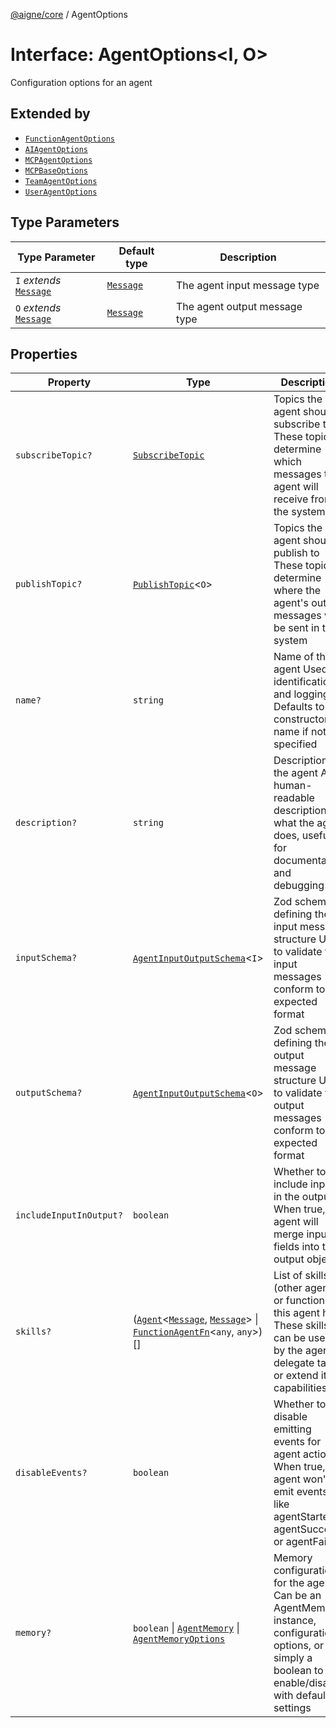[@aigne/core](../wiki/Home) / AgentOptions

# Interface: AgentOptions\<I, O\>

Configuration options for an agent

## Extended by

- [`FunctionAgentOptions`](../wiki/Interface.FunctionAgentOptions)
- [`AIAgentOptions`](../wiki/Interface.AIAgentOptions)
- [`MCPAgentOptions`](../wiki/Interface.MCPAgentOptions)
- [`MCPBaseOptions`](../wiki/Interface.MCPBaseOptions)
- [`TeamAgentOptions`](../wiki/Interface.TeamAgentOptions)
- [`UserAgentOptions`](../wiki/Interface.UserAgentOptions)

## Type Parameters

| Type Parameter                                       | Default type                           | Description                   |
| ---------------------------------------------------- | -------------------------------------- | ----------------------------- |
| `I` _extends_ [`Message`](../wiki/TypeAlias.Message) | [`Message`](../wiki/TypeAlias.Message) | The agent input message type  |
| `O` _extends_ [`Message`](../wiki/TypeAlias.Message) | [`Message`](../wiki/TypeAlias.Message) | The agent output message type |

## Properties

| Property                                                  | Type                                                                                                                                                                                           | Description                                                                                                                                           |
| --------------------------------------------------------- | ---------------------------------------------------------------------------------------------------------------------------------------------------------------------------------------------- | ----------------------------------------------------------------------------------------------------------------------------------------------------- |
| <a id="subscribetopic"></a> `subscribeTopic?`             | [`SubscribeTopic`](../wiki/TypeAlias.SubscribeTopic)                                                                                                                                           | Topics the agent should subscribe to These topics determine which messages the agent will receive from the system                                     |
| <a id="publishtopic"></a> `publishTopic?`                 | [`PublishTopic`](../wiki/TypeAlias.PublishTopic)\<`O`\>                                                                                                                                        | Topics the agent should publish to These topics determine where the agent's output messages will be sent in the system                                |
| <a id="name"></a> `name?`                                 | `string`                                                                                                                                                                                       | Name of the agent Used for identification and logging. Defaults to the constructor name if not specified                                              |
| <a id="description"></a> `description?`                   | `string`                                                                                                                                                                                       | Description of the agent A human-readable description of what the agent does, useful for documentation and debugging                                  |
| <a id="inputschema"></a> `inputSchema?`                   | [`AgentInputOutputSchema`](../wiki/TypeAlias.AgentInputOutputSchema)\<`I`\>                                                                                                                    | Zod schema defining the input message structure Used to validate that input messages conform to the expected format                                   |
| <a id="outputschema"></a> `outputSchema?`                 | [`AgentInputOutputSchema`](../wiki/TypeAlias.AgentInputOutputSchema)\<`O`\>                                                                                                                    | Zod schema defining the output message structure Used to validate that output messages conform to the expected format                                 |
| <a id="includeinputinoutput"></a> `includeInputInOutput?` | `boolean`                                                                                                                                                                                      | Whether to include input in the output When true, the agent will merge input fields into the output object                                            |
| <a id="skills"></a> `skills?`                             | ([`Agent`](../wiki/Class.Agent)\<[`Message`](../wiki/TypeAlias.Message), [`Message`](../wiki/TypeAlias.Message)\> \| [`FunctionAgentFn`](../wiki/TypeAlias.FunctionAgentFn)\<`any`, `any`\>)[] | List of skills (other agents or functions) this agent has These skills can be used by the agent to delegate tasks or extend its capabilities          |
| <a id="disableevents"></a> `disableEvents?`               | `boolean`                                                                                                                                                                                      | Whether to disable emitting events for agent actions When true, the agent won't emit events like agentStarted, agentSucceed, or agentFailed           |
| <a id="memory"></a> `memory?`                             | `boolean` \| [`AgentMemory`](../wiki/Class.AgentMemory) \| [`AgentMemoryOptions`](../wiki/Interface.AgentMemoryOptions)                                                                        | Memory configuration for the agent Can be an AgentMemory instance, configuration options, or simply a boolean to enable/disable with default settings |
